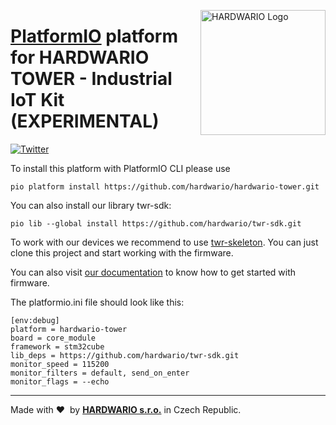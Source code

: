 <a href="https://www.hardwario.com/"><img src="https://www.hardwario.com/ci/assets/hw-logo.svg" width="200" alt="HARDWARIO Logo" align="right"></a>

# [PlatformIO](https://platformio.org) platform for HARDWARIO TOWER - Industrial IoT Kit (EXPERIMENTAL)

[![Twitter](https://img.shields.io/twitter/follow/hardwario_en.svg?style=social&label=Follow)](https://twitter.com/hardwario_en)


To install this platform with PlatformIO CLI please use

``pio platform install https://github.com/hardwario/hardwario-tower.git``

You can also install our library twr-sdk:

``pio lib --global install https://github.com/hardwario/twr-sdk.git``

To work with our devices we recommend to use [twr-skeleton](https://github.com/hardwario/twr-skeleton).
You can just clone this project and start working with the firmware.

You can also visit [our documentation](https://tower.hardwario.com/en/latest/firmware/basic-overview/) to know how to get started with firmware.

The platformio.ini file should look like this:
```
[env:debug]
platform = hardwario-tower
board = core_module
framework = stm32cube
lib_deps = https://github.com/hardwario/twr-sdk.git
monitor_speed = 115200
monitor_filters = default, send_on_enter
monitor_flags = --echo
```

---

Made with &#x2764;&nbsp; by [**HARDWARIO s.r.o.**](https://www.hardwario.com) in Czech Republic.
